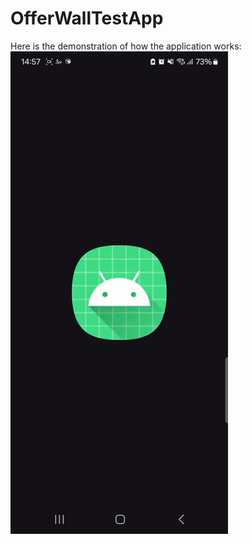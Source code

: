 # OfferWallTestApp

Here is the demonstration of how the application works: <br>
![Recording](/videos/Screen_Recording_20240620_145810_OfferWallTestApp.gif)
